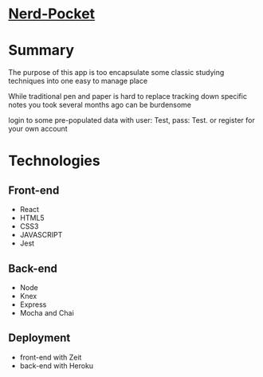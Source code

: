 <h1><a href='https://nerd-pocket.now.sh/'>Nerd-Pocket</a></h2>

<h1>Summary</h1>
<p>The purpose of this app is too encapsulate some classic studying techniques into one easy to manage place</p>
<p>While traditional pen and paper is hard to replace tracking down specific notes you took several months ago can be burdensome</p>
<p>login to some pre-populated data with user: Test, pass: Test. or register for your own account</p>

<h1>Technologies</h1>

<h2>Front-end</h2>
<ul>
  <li>React</li>
  <li>HTML5</li>
  <li>CSS3</li>
  <li>JAVASCRIPT</li>
  <li>Jest</li>
</ul>

<h2>Back-end</h2>
<ul>
  <li>Node</li>
  <li>Knex</li>
  <li>Express</li>
  <li>Mocha and Chai</li>
</ul>

<h2>Deployment</h2>
<ul>
  <li>front-end with Zeit</li>
  <li>back-end with Heroku</li>
</ul>